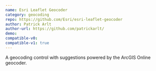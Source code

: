 ```yaml
---
name: Esri Leaflet Geocoder
category: geocoding
repo: https://github.com/Esri/esri-leaflet-geocoder
author: Patrick Arlt
author-url: https://github.com/patrickarlt/
demo: 
compatible-v0:
compatible-v1: true
---
```


A geocoding control with suggestions powered by the ArcGIS Online geocoder.

